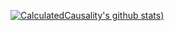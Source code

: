 [![CalculatedCausality's github stats](https://github-readme-stats.vercel.app/api/wakatime?username=364ffe8f-d434-4cc2-9306-9f7585538aa0))](https://github.com/CalculatedCausality/github-readme-stats)
